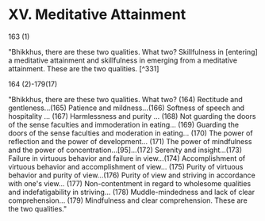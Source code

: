 # XV. Meditative Attainment

163 (1)

"Bhikkhus, there are these two qualities. What two? Skillfulness in [entering] a meditative attainment and skillfulness in emerging from a meditative attainment. These are the two qualities. [^331]

164 (2)-179(17)

"Bhikkhus, there are these two qualities. What two? (164) Rectitude and gentleness...(165) Patience and mildness...(166) Softness of speech and hospitality ... (167) Harmlessness and purity ... (168) Not guarding the doors of the sense faculties and immoderation in eating... (169) Guarding the doors of the sense faculties and moderation in eating... (170) The power of reflection and the power of development... (171) The power of mindfulness and the power of concentration...[95]...(172) Serenity and insight...(173) Failure in virtuous behavior and failure in view...(174) Accomplishment of virtuous behavior and accomplishment of view... (175) Purity of virtuous behavior and purity of view...(176) Purity of view and striving in accordance with one's view... (177) Non-contentment in regard to wholesome qualities and indefatigability in striving... (178) Muddle-mindedness and lack of clear comprehension... (179) Mindfulness and clear comprehension. These are the two qualities."

